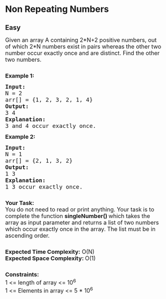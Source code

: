 # Non Repeating Numbers
## Easy 
<div class="problem-statement" style="user-select: auto;">
                <p style="user-select: auto;"></p><p style="user-select: auto;"><span style="font-size: 18px; user-select: auto;">Given an array A containing 2*N+2 positive&nbsp;numbers, out of which 2*N numbers exist in&nbsp;pairs&nbsp;whereas&nbsp;the other two number&nbsp;occur exactly once and are distinct. Find the other two numbers.</span></p>

<p style="user-select: auto;"><br style="user-select: auto;">
<span style="font-size: 18px; user-select: auto;"><strong style="user-select: auto;">Example 1:</strong></span></p>

<pre style="user-select: auto;"><span style="font-size: 18px; user-select: auto;"><strong style="user-select: auto;">Input: 
</strong>N = 2
arr[] = {1, 2, 3, 2, 1, 4}
<strong style="user-select: auto;">Output:
</strong>3 4 
<strong style="user-select: auto;">Explanation:
</strong>3 and 4 occur exactly once.</span>
</pre>

<p style="user-select: auto;"><span style="font-size: 18px; user-select: auto;"><strong style="user-select: auto;">Example 2:</strong></span></p>

<pre style="user-select: auto;"><span style="font-size: 18px; user-select: auto;"><strong style="user-select: auto;">Input:
</strong>N = 1
arr[] = {2, 1, 3, 2}
<strong style="user-select: auto;">Output:
</strong>1 3
<strong style="user-select: auto;">Explanation:</strong>
1 3 occur exactly once.</span>
</pre>

<p style="user-select: auto;"><br style="user-select: auto;">
<span style="font-size: 18px; user-select: auto;"><strong style="user-select: auto;">Your Task:</strong><br style="user-select: auto;">
You do not need to read or print anything. Your task is to complete the function&nbsp;<strong style="user-select: auto;">singleNumber()&nbsp;</strong>which takes the array as input parameter and returns a list of two numbers which occur exactly once in the array. The list must be in ascending order.</span></p>

<p style="user-select: auto;"><br style="user-select: auto;">
<span style="font-size: 18px; user-select: auto;"><strong style="user-select: auto;">Expected Time Complexity:</strong>&nbsp;O(N)<br style="user-select: auto;">
<strong style="user-select: auto;">Expected Space Complexity:&nbsp;</strong>O(1)</span></p>

<p style="user-select: auto;"><br style="user-select: auto;">
<span style="font-size: 18px; user-select: auto;"><strong style="user-select: auto;">Constraints:</strong><br style="user-select: auto;">
1 &lt;= length of array &lt;= 10<sup style="user-select: auto;">6&nbsp;</sup></span><br style="user-select: auto;">
<span style="font-size: 18px; user-select: auto;">1 &lt;= Elements in array &lt;= 5 * 10<sup style="user-select: auto;">6</sup></span></p>
 <p style="user-select: auto;"></p>
            </div>